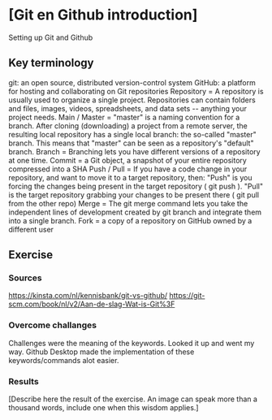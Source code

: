 # [Git en Github introduction]
Setting up Git and Github

## Key terminology
git: an open source, distributed version-control system
GitHub: a platform for hosting and collaborating on Git repositories
Repository = A repository is usually used to organize a single project. Repositories can contain folders and files, images, videos, spreadsheets, and data sets -- anything your project needs.
Main / Master = "master" is a naming convention for a branch. After cloning (downloading) a project from a remote server, the resulting local repository has a single local branch: the so-called "master" branch. This means that "master" can be seen as a repository's "default" branch.
Branch = Branching lets you have different versions of a repository at one time.
Commit = a Git object, a snapshot of your entire repository compressed into a SHA
Push / Pull = If you have a code change in your repository, and want to move it to a target repository, then: "Push" is you forcing the changes being present in the target repository ( git push ). "Pull" is the target repository grabbing your changes to be present there ( git pull from the other repo)
Merge = The git merge command lets you take the independent lines of development created by git branch and integrate them into a single branch.
Fork = a copy of a repository on GitHub owned by a different user


## Exercise
### Sources
https://kinsta.com/nl/kennisbank/git-vs-github/
https://git-scm.com/book/nl/v2/Aan-de-slag-Wat-is-Git%3F


### Overcome challanges
Challenges were the meaning of the keywords. Looked it up and went my way. Github Desktop made the implementation of these keywords/commands alot easier. 

### Results
[Describe here the result of the exercise. An image can speak more than a thousand words, include one when this wisdom applies.]
